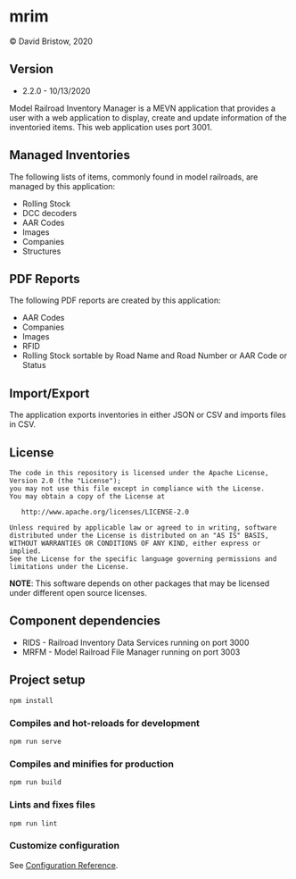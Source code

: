 # mrim
&copy; David Bristow, 2020

## Version
* 2.2.0 - 10/13/2020

Model Railroad Inventory Manager is a MEVN application that provides a user with a web application to display, create and update information of the inventoried items. This web application uses port 3001.

## Managed Inventories
The following lists of items, commonly found in model railroads, are managed by this application:
* Rolling Stock
* DCC decoders
* AAR Codes
* Images
* Companies
* Structures

## PDF Reports
The following PDF reports are created by this application:
* AAR Codes
* Companies
* Images
* RFID
* Rolling Stock sortable by Road Name and Road Number or AAR Code or Status

## Import/Export
The application exports inventories in either JSON or CSV and imports files in CSV.

## License

    The code in this repository is licensed under the Apache License, Version 2.0 (the "License");
    you may not use this file except in compliance with the License.
    You may obtain a copy of the License at

       http://www.apache.org/licenses/LICENSE-2.0

    Unless required by applicable law or agreed to in writing, software
    distributed under the License is distributed on an "AS IS" BASIS,
    WITHOUT WARRANTIES OR CONDITIONS OF ANY KIND, either express or implied.
    See the License for the specific language governing permissions and
    limitations under the License.

**NOTE**: This software depends on other packages that may be licensed under different open source licenses.

## Component dependencies
* RIDS - Railroad Inventory Data Services running on port 3000
* MRFM - Model Railroad File Manager running on port 3003

## Project setup
```
npm install
```

### Compiles and hot-reloads for development
```
npm run serve
```

### Compiles and minifies for production
```
npm run build
```

### Lints and fixes files
```
npm run lint
```

### Customize configuration
See [Configuration Reference](https://cli.vuejs.org/config/).
